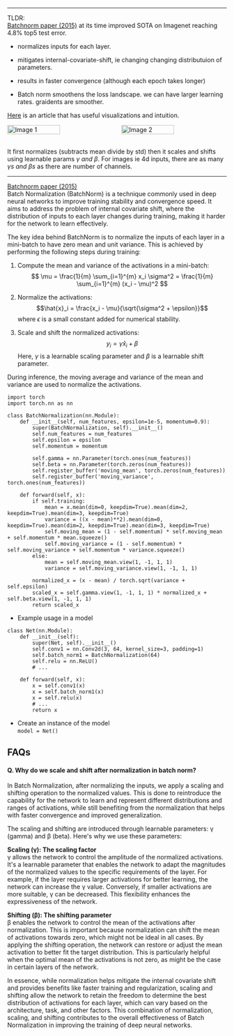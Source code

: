 
---
TLDR:  
[Batchnorm paper (2015)](https://arxiv.org/pdf/1502.03167.pdf)
at its time improved SOTA on Imagenet reaching 4.8% top5 test error.

- normalizes inputs for each layer. 
- mitigates internal-covariate-shift, ie changing changing distributuion of parameters.
- results in faster convergence (although each epoch takes longer)

- Batch norm smoothens the loss landscape. we can have larger learning rates. graidents are smoother.

[Here]((https://ketanhdoshi.github.io/Batch-Norm-Why/)) is an article that has useful visualizations and intuition. 
<div style="display: flex;">
    <img src="https://drive.google.com/uc?export=view&id=1cCe-2OYeqCHGhautGuxjuNeFWD5lu2eo" alt="Image 1" width="50%" style="margin-right: 10px" />
    <img src="https://drive.google.com/uc?export=view&id=1C3Ms64FeLHk2e4iaHkDy-T5ahdva37Xd" alt="Image 2" width="50%" style="margin-left: 10px"/>
</div>    
<br>

It first normalizes (subtracts mean divide by std) then it scales and shifts using learnable params $\gamma\ and\ \beta$. For images ie 4d inputs, there are as many $\gamma s\ and\ \beta s$ as there are number of channels.

---
[Batchnorm paper (2015)](https://arxiv.org/pdf/1502.03167.pdf)  
Batch Normalization (BatchNorm) is a technique commonly used in deep neural networks to improve training stability and convergence speed. It aims to address the problem of internal covariate shift, where the distribution of inputs to each layer changes during training, making it harder for the network to learn effectively.

The key idea behind BatchNorm is to normalize the inputs of each layer in a mini-batch to have zero mean and unit variance. This is achieved by performing the following steps during training:

1. Compute the mean and variance of the activations in a mini-batch:
$$
   \mu = \frac{1}{m} \sum_{i=1}^{m} x_i
   \sigma^2 = \frac{1}{m} \sum_{i=1}^{m} (x_i - \mu)^2
$$
2. Normalize the activations:
   $$\hat{x}_i = \frac{x_i - \mu}{\sqrt{\sigma^2 + \epsilon}}$$
   where $\epsilon$ is a small constant added for numerical stability.

3. Scale and shift the normalized activations:
   $$y_i = \gamma \hat{x}_i + \beta$$
   Here, $\gamma$ is a learnable scaling parameter and $\beta$ is a learnable shift parameter.

During inference, the moving average and variance of the mean and variance are used to normalize the activations.

```
import torch
import torch.nn as nn

class BatchNormalization(nn.Module):
    def __init__(self, num_features, epsilon=1e-5, momentum=0.9):
        super(BatchNormalization, self).__init__()
        self.num_features = num_features
        self.epsilon = epsilon
        self.momentum = momentum

        self.gamma = nn.Parameter(torch.ones(num_features))
        self.beta = nn.Parameter(torch.zeros(num_features))
        self.register_buffer('moving_mean', torch.zeros(num_features))
        self.register_buffer('moving_variance', torch.ones(num_features))

    def forward(self, x):
        if self.training:
            mean = x.mean(dim=0, keepdim=True).mean(dim=2, keepdim=True).mean(dim=3, keepdim=True)
            variance = ((x - mean)**2).mean(dim=0, keepdim=True).mean(dim=2, keepdim=True).mean(dim=3, keepdim=True)
            self.moving_mean = (1 - self.momentum) * self.moving_mean + self.momentum * mean.squeeze()
            self.moving_variance = (1 - self.momentum) * self.moving_variance + self.momentum * variance.squeeze()
        else:
            mean = self.moving_mean.view(1, -1, 1, 1)
            variance = self.moving_variance.view(1, -1, 1, 1)
        
        normalized_x = (x - mean) / torch.sqrt(variance + self.epsilon)
        scaled_x = self.gamma.view(1, -1, 1, 1) * normalized_x + self.beta.view(1, -1, 1, 1)
        return scaled_x
```
- Example usage in a model
```
class Net(nn.Module):
    def __init__(self):
        super(Net, self).__init__()
        self.conv1 = nn.Conv2d(3, 64, kernel_size=3, padding=1)
        self.batch_norm1 = BatchNormalization(64)
        self.relu = nn.ReLU()
        # ...

    def forward(self, x):
        x = self.conv1(x)
        x = self.batch_norm1(x)
        x = self.relu(x)
        # ...
        return x
```

- Create an instance of the model  
`model = Net()`

## FAQs
#### Q. Why do we scale and shift after normalization in batch norm?  

In Batch Normalization, after normalizing the inputs, we apply a scaling and shifting operation to the normalized values. This is done to reintroduce the capability for the network to learn and represent different distributions and ranges of activations, while still benefiting from the normalization that helps with faster convergence and improved generalization.

The scaling and shifting are introduced through learnable parameters: γ (gamma) and β (beta). Here's why we use these parameters:

**Scaling (γ): The scaling factor**  
γ allows the network to control the amplitude of the normalized activations. It's a learnable parameter that enables the network to adapt the magnitudes of the normalized values to the specific requirements of the layer. For example, if the layer requires larger activations for better learning, the network can increase the γ value. Conversely, if smaller activations are more suitable, γ can be decreased. This flexibility enhances the expressiveness of the network.

**Shifting (β): The shifting parameter**   
β enables the network to control the mean of the activations after normalization. This is important because normalization can shift the mean of activations towards zero, which might not be ideal in all cases. By applying the shifting operation, the network can restore or adjust the mean activation to better fit the target distribution. This is particularly helpful when the optimal mean of the activations is not zero, as might be the case in certain layers of the network.

In essence, while normalization helps mitigate the internal covariate shift and provides benefits like faster training and regularization, scaling and shifting allow the network to retain the freedom to determine the best distribution of activations for each layer, which can vary based on the architecture, task, and other factors. This combination of normalization, scaling, and shifting contributes to the overall effectiveness of Batch Normalization in improving the training of deep neural networks.




